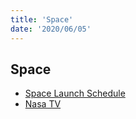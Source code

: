 ```yaml
---
title: 'Space'
date: '2020/06/05'
---
```

## Space
- [Space Launch Schedule](https://spaceflightnow.com/launch-schedule/)
- [Nasa TV](https://www.nasa.gov/multimedia/nasatv/#public/)